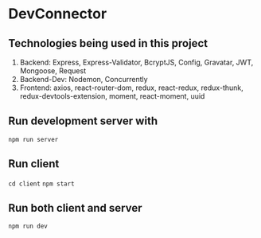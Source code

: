# DevConnector

## Technologies being used in this project

1. Backend: Express, Express-Validator, BcryptJS, Config, Gravatar, JWT, Mongoose, Request
2. Backend-Dev: Nodemon, Concurrently
3. Frontend: axios, react-router-dom, redux, react-redux, redux-thunk, redux-devtools-extension, moment, react-moment, uuid

## Run development server with

`npm run server`

## Run client

`cd client`
`npm start`

## Run both client and server

`npm run dev`

